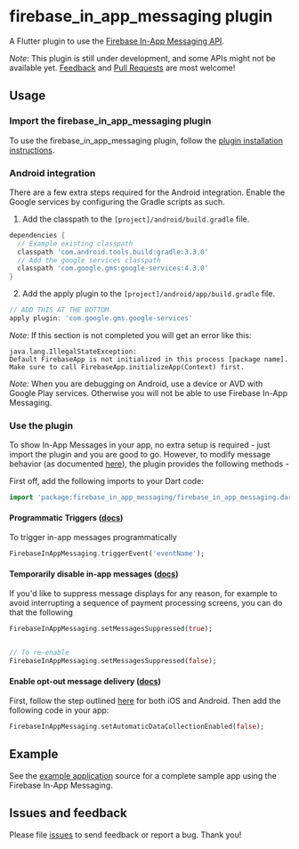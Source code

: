 # firebase_in_app_messaging plugin

A Flutter plugin to use the [Firebase In-App Messaging API](https://firebase.google.com/products/in-app-messaging).

*Note*: This plugin is still under development, and some APIs might not be available yet. [Feedback](https://github.com/FirebaseExtended/flutterfire/issues) and [Pull Requests](https://github.com/FirebaseExtended/flutterfire/pulls) are most welcome!

## Usage

### Import the firebase_in_app_messaging plugin
To use the firebase_in_app_messaging plugin, follow the [plugin installation instructions](https://pub.dartlang.org/packages/firebase_in_app_messaging#pub-pkg-tab-installing).

### Android integration

There are a few extra steps required for the Android integration. Enable the Google services by configuring the Gradle scripts as such.

1. Add the classpath to the `[project]/android/build.gradle` file.
```gradle
dependencies {
  // Example existing classpath
  classpath 'com.android.tools.build:gradle:3.3.0'
  // Add the google services classpath
  classpath 'com.google.gms:google-services:4.3.0'
}
```

2. Add the apply plugin to the `[project]/android/app/build.gradle` file.
```gradle
// ADD THIS AT THE BOTTOM
apply plugin: 'com.google.gms.google-services'
```

*Note:* If this section is not completed you will get an error like this:
```
java.lang.IllegalStateException:
Default FirebaseApp is not initialized in this process [package name].
Make sure to call FirebaseApp.initializeApp(Context) first.
```

*Note:* When you are debugging on Android, use a device or AVD with Google Play services.
Otherwise you will not be able to use Firebase In-App Messaging.

### Use the plugin

To show In-App Messages in your app, no extra setup is required - just import the plugin and you
are good to go. However, to modify message behavior (as documented [here](https://firebase.google.com/docs/in-app-messaging/modify-message-behavior)), the plugin provides the following methods -

First off, add the following imports to your Dart code:
```dart
import 'package:firebase_in_app_messaging/firebase_in_app_messaging.dart';
```

#### Programmatic Triggers ([docs](https://firebase.google.com/docs/in-app-messaging/modify-message-behavior?platform=android#trigger_in-app_messages_programmatically))

To trigger in-app messages programmatically

```dart
FirebaseInAppMessaging.triggerEvent('eventName');
```

#### Temporarily disable in-app messages ([docs](https://firebase.google.com/docs/in-app-messaging/modify-message-behavior?platform=android#temporarily_disable_in-app_messages))

If you'd like to suppress message displays for any reason, for example to avoid interrupting a sequence of payment processing screens, you can do that the following

```dart
FirebaseInAppMessaging.setMessagesSuppressed(true);


// To re-enable
FirebaseInAppMessaging.setMessagesSuppressed(false);
```

#### Enable opt-out message delivery ([docs](https://firebase.google.com/docs/in-app-messaging/modify-message-behavior?platform=android#enable_opt-out_message_delivery))

First, follow the step outlined [here](https://firebase.google.com/docs/in-app-messaging/modify-message-behavior#enable_opt-out_message_delivery) for both iOS and Android. Then add the following code in your app:

```dart
FirebaseInAppMessaging.setAutomaticDataCollectionEnabled(false);
```

## Example

See the [example application](https://github.com/FirebaseExtended/flutterfire/tree/master/packages/firebase_in_app_messaging/example) source
for a complete sample app using the Firebase In-App Messaging.

## Issues and feedback

Please file [issues](https://github.com/flutter/flutter/issues/new)
to send feedback or report a bug. Thank you!
